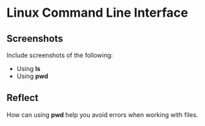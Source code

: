 # Linux Command Line Interface

## Screenshots

Include screenshots of the following:

* Using **ls**
* Using **pwd**

## Reflect

How can using **pwd** help you avoid errors when working with files.
